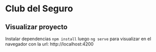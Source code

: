 
# Club del Seguro


## Visualizar proyecto

Instalar dependencias `npm install` luego `ng serve` para visualizar en el navegador con la url: http://localhost:4200 
